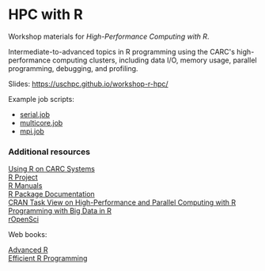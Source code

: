 # HPC with R

Workshop materials for *High-Performance Computing with R*.

Intermediate-to-advanced topics in R programming using the CARC's high-performance computing clusters, including data I/O, memory usage, parallel programming, debugging, and profiling.

Slides: https://uschpc.github.io/workshop-r-hpc/

Example job scripts:

- [serial.job](job-scripts/serial.job)
- [multicore.job](job-scripts/multicore.job)
- [mpi.job](job-scripts/mpi.job)

### Additional resources

[Using R on CARC Systems](https://carc.usc.edu/user-information/user-guides/software-and-programming/r)  
[R Project](https://www.r-project.org)  
[R Manuals](https://cran.r-project.org/manuals.html)  
[R Package Documentation](https://rdrr.io/)  
[CRAN Task View on High-Performance and Parallel Computing with R](https://cran.r-project.org/web/views/HighPerformanceComputing.html)  
[Programming with Big Data in R](https://pbdr.org/)  
[rOpenSci](https://ropensci.org/)

Web books:

[Advanced R](https://adv-r.hadley.nz/)  
[Efficient R Programming](https://csgillespie.github.io/efficientR/)
